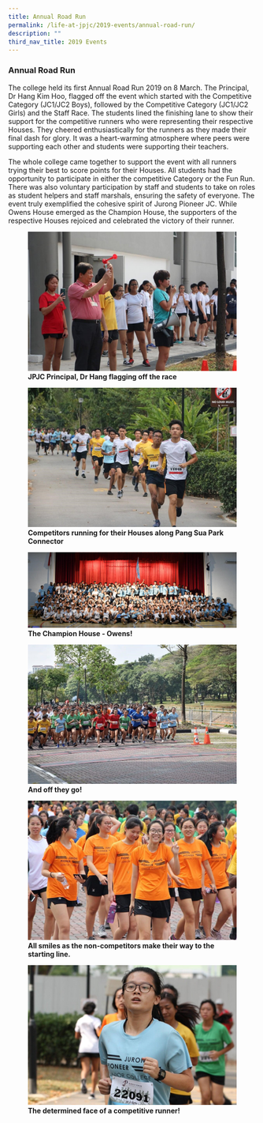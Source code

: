 ```yaml
---
title: Annual Road Run
permalink: /life-at-jpjc/2019-events/annual-road-run/
description: ""
third_nav_title: 2019 Events
---
```

### **Annual Road Run**
The college held its first Annual Road Run 2019 on 8 March. The Principal, Dr Hang Kim Hoo, flagged off the event which started with the Competitive Category (JC1/JC2 Boys), followed by the Competitive Category (JC1/JC2 Girls) and the Staff Race. The students lined the finishing lane to show their support for the competitive runners who were representing their respective Houses. They cheered enthusiastically for the runners as they made their final dash for glory. It was a heart-warming atmosphere where peers were supporting each other and students were supporting their teachers.

The whole college came together to support the event with all runners trying their best to score points for their Houses. All students had the opportunity to participate in either the competitive Category or the Fun Run. There was also voluntary participation by staff and students to take on roles as student helpers and staff marshals, ensuring the safety of everyone. The event truly exemplified the cohesive spirit of Jurong Pioneer JC. While Owens House emerged as the Champion House, the supporters of the respective Houses rejoiced and celebrated the victory of their runner.

<figure>
<img src="/images/annual%20road%20run%201.jpg">
<figcaption> <strong> JPJC Principal, Dr Hang flagging off the race </strong> </figcaption>
</figure>

<figure>
<img src="/images/annual%20road%20run%202.jpg">
<figcaption> <strong> Competitors running for their Houses along Pang Sua Park Connector </strong> </figcaption>
</figure>

<figure>
<img src="/images/annual%20road%20run%203.jpg">
<figcaption> <strong> The Champion House - Owens! </strong> </figcaption>
</figure>

<figure>
<img src="/images/annual%20road%20run%204.jpg">
<figcaption> <strong> And off they go! </strong> </figcaption>
</figure>

<figure>
<img src="/images/annual%20road%20run%205.jpg">
<figcaption> <strong> All smiles as the non-competitors make their way to the starting line. </strong> </figcaption>
</figure>

<figure>
<img src="/images/annual%20road%20run%206.jpg">
<figcaption> <strong> The determined face of a competitive runner!
 </strong> </figcaption>
</figure>